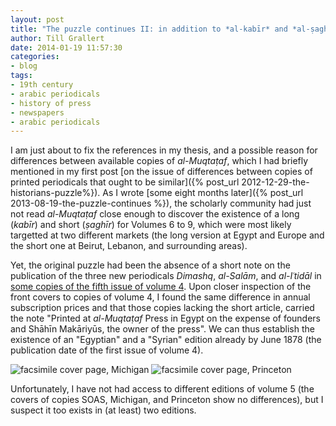 ```yaml
---
layout: post
title: "The puzzle continues II: in addition to *al-kabīr* and *al-ṣaghīr*, *al-Muqtaṭaf* published slightly different editions in Beirut and Kairo"
author: Till Grallert
date: 2014-01-19 11:57:30
categories:
- blog
tags:
- 19th century
- arabic periodicals
- history of press
- newspapers
- arabic periodicals
---
```


I am just about to fix the references in my thesis, and a possible reason for differences between available copies of *al-Muqtaṭaf*, which I had briefly mentioned in my first post [on the issue of differences between copies of printed periodicals that ought to be similar]({% post_url 2012-12-29-the-historians-puzzle%}). As I wrote [some eight months later]({% post_url 2013-08-19-the-puzzle-continues %}), the scholarly community had just not read *al-Muqtaṭaf* close enough to discover the existence of a long (*kabīr*) and short (*ṣaghīr*) for Volumes 6 to 9, which were most likely targetted at two different markets (the long version at Egypt and Europe and the short one at Beirut, Lebanon, and surrounding areas).

Yet, the original puzzle had been the absence of a short note on the publication of the three new periodicals *Dimashq*, *al-Salām*, and *al-Iʿtidāl* in [some copies of the fifth issue of volume 4](http://sitzextase.de/muqtataf/muqtataf-v04-i05.html). Upon closer inspection of the front covers to copies of volume 4, I found the same difference in annual subscription prices and that those copies lacking the short article, carried the note "Printed at *al-Muqtaṭaf* Press in Egypt on the expense of founders and Shāhīn Makāriyūs, the owner of the press". We can thus establish the existence of an "Egyptian" and a "Syrian" edition already by June 1878 (the publication date of the first issue of volume 4).

![facsimile cover page, Michigan]({{site.baseurl}}/assets/muqtataf/v04/pr02/um/muqtataf-v04-pr02-um-covers1.jpg) 
![facsimile cover page, Princeton]({{site.baseurl}}/assets/muqtataf/v04/pr01/up/muqtataf-v04-pr02-up-covers1.jpg)

Unfortunately, I have not had access to different editions of volume 5 (the covers of copies SOAS, Michigan, and Princeton show no differences), but I suspect it too exists in (at least) two editions.